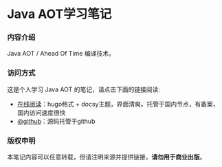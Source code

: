 # Java AOT学习笔记

### 内容介绍

Java AOT / Ahead Of Time 编译技术。

### 访问方式

这是个人学习 Java AOT 的笔记，请点击下面的链接阅读:

- [在线阅读](https://skyao.net/learning-java-aot/)：hugo格式 + docsy主题，界面清爽。托管于国内节点，有备案，国内访问速度很快
- [@github](https://github.com/skyao/learning-java-aot/)：源码托管于github

### 版权申明

本笔记内容可以任意转载，但请注明来源并提供链接，**请勿用于商业出版**。

